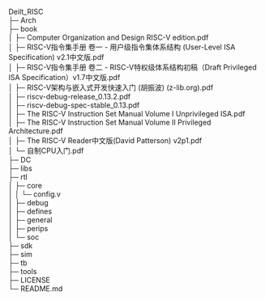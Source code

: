 Deilt_RISC                                                                             
├─ Arch                                                                                
├─ book                                                                                
│  ├─ Computer Organization and Design RISC-V edition.pdf                              
│  ├─ RISC-V指令集手册 卷一 - 用户级指令集体系结构 (User-Level ISA Specification) v2.1中文版.pdf           
│  ├─ RISC-V指令集手册 卷二 - RISC-V特权级体系结构初稿（Draft Privileged ISA Specification）v1.7中文版.pdf  
│  ├─ RISC-V架构与嵌入式开发快速入门 (胡振波) (z-lib.org).pdf                                         
│  ├─ riscv-debug-release_0.13.2.pdf                                                   
│  ├─ riscv-debug-spec-stable_0.13.pdf                                                 
│  ├─ The RISC-V Instruction Set Manual Volume I Unprivileged ISA.pdf                  
│  ├─ The RISC-V Instruction Set Manual Volume II Privileged Architecture.pdf          
│  ├─ The RISC-V Reader中文版(David Patterson) v2p1.pdf                                   
│  └─ 自制CPU入门.pdf                                                                      
├─ DC                                                                                  
├─ libs                                                                                
├─ rtl                                                                                 
│  ├─ core                                                                             
│  │  └─ config.v                                                                      
│  ├─ debug                                                                            
│  ├─ defines                                                                          
│  ├─ general                                                                          
│  ├─ perips                                                                           
│  └─ soc                                                                              
├─ sdk                                                                                 
├─ sim                                                                                 
├─ tb                                                                                  
├─ tools                                                                               
├─ LICENSE                                                                             
└─ README.md                                                                           
